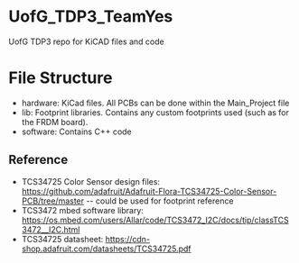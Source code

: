 # UofG_TDP3_TeamYes
UofG TDP3 repo for KiCAD files and code
# File Structure
- hardware: KiCad files. All PCBs can be done within the Main_Project file
- lib: Footprint libraries. Contains any custom footprints used (such as for the FRDM board).
- software: Contains C++ code

## Reference
- TCS34725 Color Sensor design files: https://github.com/adafruit/Adafruit-Flora-TCS34725-Color-Sensor-PCB/tree/master -- could be used for footprint reference
- TCS3472 mbed software library: https://os.mbed.com/users/Allar/code/TCS3472_I2C/docs/tip/classTCS3472__I2C.html
- TCS34725 datasheet: https://cdn-shop.adafruit.com/datasheets/TCS34725.pdf
